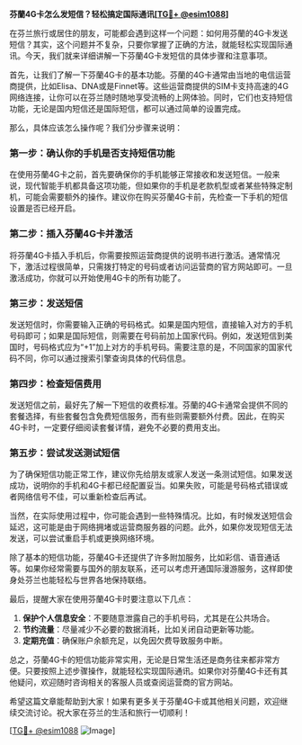 **芬蘭4G卡怎么发短信？轻松搞定国际通讯[[TG💪+ @esim1088](https://t.me/s/esim1088)]**

在芬兰旅行或居住的朋友，可能都会遇到这样一个问题：如何用芬蘭的4G卡发送短信？其实，这个问题并不复杂，只要你掌握了正确的方法，就能轻松实现国际通讯。今天，我们就来详细讲解一下芬蘭4G卡发短信的具体步骤和注意事项。

首先，让我们了解一下芬蘭4G卡的基本功能。芬蘭的4G卡通常由当地的电信运营商提供，比如Elisa、DNA或是Finnet等。这些运营商提供的SIM卡支持高速的4G网络连接，让你可以在芬兰随时随地享受流畅的上网体验。同时，它们也支持短信功能，无论是国内短信还是国际短信，都可以通过简单的设置完成。

那么，具体应该怎么操作呢？我们分步骤来说明：

### 第一步：确认你的手机是否支持短信功能

在使用芬蘭4G卡之前，首先要确保你的手机能够正常接收和发送短信。一般来说，现代智能手机都具备这项功能，但如果你的手机是老款机型或者某些特殊定制机，可能会需要额外的操作。建议你在购买芬蘭4G卡前，先检查一下手机的短信设置是否已经开启。

### 第二步：插入芬蘭4G卡并激活

将芬蘭4G卡插入手机后，你需要按照运营商提供的说明书进行激活。通常情况下，激活过程很简单，只需拨打特定的号码或者访问运营商的官方网站即可。一旦激活成功，你就可以开始使用4G卡的所有功能了。

### 第三步：发送短信

发送短信时，你需要输入正确的号码格式。如果是国内短信，直接输入对方的手机号码即可；如果是国际短信，则需要在号码前加上国家代码。例如，发送短信到美国时，号码格式应为“+1”加上对方的手机号码。需要注意的是，不同国家的国家代码不同，你可以通过搜索引擎查询具体的代码信息。

### 第四步：检查短信费用

发送短信之前，最好先了解一下短信的收费标准。芬蘭的4G卡通常会提供不同的套餐选择，有些套餐包含免费短信服务，而有些则需要额外付费。因此，在购买4G卡时，一定要仔细阅读套餐详情，避免不必要的费用支出。

### 第五步：尝试发送测试短信

为了确保短信功能正常工作，建议你先给朋友或家人发送一条测试短信。如果发送成功，说明你的手机和4G卡都已经配置妥当。如果失败，可能是号码格式错误或者网络信号不佳，可以重新检查后再试。

当然，在实际使用过程中，你可能会遇到一些特殊情况。比如，有时候发送短信会延迟，这可能是由于网络拥堵或运营商服务器的问题。此外，如果你发现短信无法发送，可以尝试重启手机或更换网络环境。

除了基本的短信功能，芬蘭4G卡还提供了许多附加服务，比如彩信、语音通话等。如果你经常需要与国外的朋友联系，还可以考虑开通国际漫游服务，这样即使身处芬兰也能轻松与世界各地保持联络。

最后，提醒大家在使用芬蘭4G卡时要注意以下几点：

1. **保护个人信息安全**：不要随意泄露自己的手机号码，尤其是在公共场合。
2. **节约流量**：尽量减少不必要的数据消耗，比如关闭自动更新等功能。
3. **定期充值**：确保账户余额充足，以免因欠费导致服务中断。

总之，芬蘭4G卡的短信功能非常实用，无论是日常生活还是商务往来都非常方便。只要按照上述步骤操作，就能轻松实现国际通讯。如果你对芬蘭4G卡还有其他疑问，欢迎随时咨询相关的客服人员或查阅运营商的官方网站。

希望这篇文章能帮助到大家！如果有更多关于芬蘭4G卡或其他相关问题，欢迎继续交流讨论。祝大家在芬兰的生活和旅行一切顺利！

[[TG💪+ @esim1088](https://t.me/s/esim1088) ![Image](https://i.postimg.cc/4NQfJmqS/Snipaste-2025-05-13-00-14-12.png)]